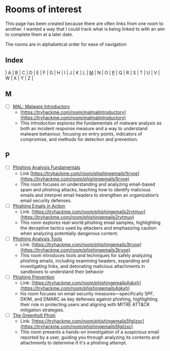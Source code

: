# Rooms of interest

This page has been created because there are often links from one room to another. I wanted a way that I could track what is being linked to with an aim to complete them at a later date.

The rooms are in alphabetical order for ease of navigation

## Index
| A | B | C | D | E | F | G | H | I | J | K | L | [M](#m) | N | O | [P](#p) | Q | R | S | T | U | V | W | X | Y | Z |

## M

- [ ] [MAL: Malware Introductory](Rooms/MALMalwareIntroductory.md)
  - [https://tryhackme.com/room/malmalintroductory](https://tryhackme.com/room/malmalintroductory)
  - This introduction explores the fundamentals of malware analysis as both an incident response measure and a way to understand malware behaviour, focusing on entry points, indicators of compromise, and methods for detection and prevention.

## P

- [ ] [Phishing Analysis Fundamentals](Rooms/PhishingAnalysisFundamentals.md)
  - Link [https://tryhackme.com/room/phishingemails1tryoe](https://tryhackme.com/room/phishingemails1tryoe)
  - This room focuses on understanding and analyzing email-based spam and phishing attacks, teaching how to identify malicious emails and interpret email headers to strengthen an organization’s email security defenses.
- [ ] [Phishing Emails in Action](Rooms/PhishingEmailsinAction.md)
  - Link: [https://tryhackme.com/room/phishingemails2rytmuv](https://tryhackme.com/room/phishingemails2rytmuv)
  - This room explores real-world phishing email samples, highlighting the deceptive tactics used by attackers and emphasizing caution when analyzing potentially dangerous content.
- [ ] [Phishing Analysis Tools](Rooms/PhishingAnalysisTools.md)
  - Link: [https://tryhackme.com/room/phishingemails3tryoe](https://tryhackme.com/room/phishingemails3tryoe)
  - This room introduces tools and techniques for safely analyzing phishing emails, including examining headers, expanding and investigating links, and detonating malicious attachments in sandboxes to understand their behavior
- [ ] [Phishing Prevention](Rooms/PhishingPrevention.md)
  - Link: [https://tryhackme.com/room/phishingemails4gkxh](https://tryhackme.com/room/phishingemails4gkxh)
  - his room focuses on email security measures—specifically SPF, DKIM, and DMARC as key defenses against phishing, highlighting their role in protecting users and aligning with MITRE ATT&CK mitigation strategies.
- [ ] [The Greenholt Phish](Rooms/TheGreenholtPhish.md)
  - Link: [https://tryhackme.com/room/phishingemails5fgjlzxc](https://tryhackme.com/room/phishingemails5fgjlzxc)
  - This room presents a hands-on investigation of a suspicious email reported by a user, guiding you through analyzing its contents and attachments to determine if it's a phishing attempt.
